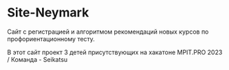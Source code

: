 # Site-Neymark
Сайт с регистрацией и алгоритмом рекомендаций новых курсов по профориентационному тесту.


В этот сайт проект 3 детей присутствующих на хакатоне MPIT.PRO 2023 / Команда - Seikatsu
